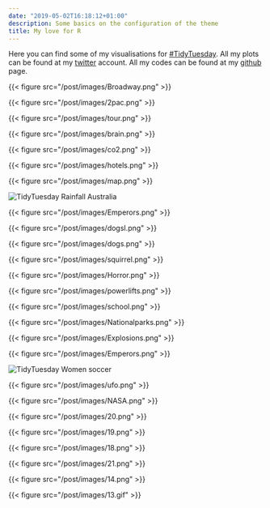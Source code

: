 ```yaml
---
date: "2019-05-02T16:18:12+01:00"
description: Some basics on the configuration of the theme
title: My love for R
---
```


Here you can find some of my visualisations for [#TidyTuesday](<https://twitter.com/thomas_mock>). All my plots can be found at my [twitter](<https://twitter.com/sil_aarts>) account. All my codes can be found at my [github](<https://github.com/silaarts>) page.


<!--more-->
{{< figure src="/post/images/Broadway.png" >}}

{{< figure src="/post/images/2pac.png" >}}

{{< figure src="/post/images/tour.png" >}}

{{< figure src="/post/images/brain.png" >}}

{{< figure src="/post/images/co2.png" >}}

{{< figure src="/post/images/hotels.png" >}}

{{< figure src="/post/images/map.png" >}}

![TidyTuesday Rainfall Australia](/post/images/RainfallAustralia.gif)

{{< figure src="/post/images/Emperors.png" >}}

{{< figure src="/post/images/dogsI.png" >}}

{{< figure src="/post/images/dogs.png" >}}

{{< figure src="/post/images/squirrel.png" >}}

{{< figure src="/post/images/Horror.png" >}}

{{< figure src="/post/images/powerlifts.png" >}}

{{< figure src="/post/images/school.png" >}}

{{< figure src="/post/images/Nationalparks.png" >}}

{{< figure src="/post/images/Explosions.png" >}}

{{< figure src="/post/images/Emperors.png" >}}

![TidyTuesday Women soccer](/post/images/soccer.gif)

{{< figure src="/post/images/ufo.png" >}}

{{< figure src="/post/images/NASA.png" >}}

{{< figure src="/post/images/20.png" >}}

{{< figure src="/post/images/19.png" >}}

{{< figure src="/post/images/18.png" >}}

{{< figure src="/post/images/21.png" >}}

{{< figure src="/post/images/14.png" >}}

{{< figure src="/post/images/13.gif" >}}
